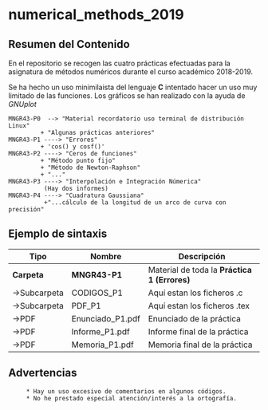 # numerical_methods_2019

## Resumen del Contenido
En el repositorio se recogen las cuatro prácticas efectuadas para la asignatura de métodos numéricos durante el curso académico 2018-2019. 

Se ha hecho un uso minimilaista del lenguaje **C** intentado hacer un uso muy limitado de las funciones. Los gráficos  se han realizado con la ayuda de _GNUplot_
```
MNGR43-P0  --> "Material recordatorio uso terminal de distribución Linux" 
         + "Algunas prácticas anteriores"
MNGR43-P1 ----> "Errores"
         + 'cos() y cosf()'
MNGR43-P2 ----> "Ceros de funciones" 
         + "Método punto fijo"
         + "Método de Newton-Raphson"
         + "..."
MNGR43-P3 ----> "Interpolación e Integración Númerica"
          (Hay dos informes)
MNGR43-P4 ----> "Cuadratura Gaussiana"
          +"...cálculo de la longitud de un arco de curva con precisión"

```
## Ejemplo de sintaxis
| **Tipo**    | **Nombre**       | **Descripción**                  | 
|---|---|---|
| **Carpeta** | **MNGR43-P1** | Material de toda la **Práctica 1 (Errores)** |
| ->Subcarpeta | CODIGOS_P1 | Aquí estan los ficheros .c | 
| ->Subcarpeta | PDF_P1 | Aquí estan los ficheros .tex |
| ->PDF | Enunciado_P1.pdf | Enunciado de la práctica |
| ->PDF | Informe_P1.pdf | Informe final de la práctica |
| ->PDF | Memoria_P1.pdf | Memoria final de la práctica |

## Advertencias
         * Hay un uso excesivo de comentarios en algunos códigos.
         * No he prestado especial atención/interés a la ortografía.
